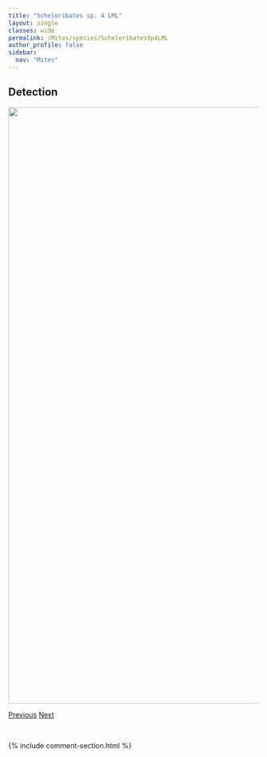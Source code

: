```yaml
---
title: "Scheloribates sp. 4 LML"
layout: single
classes: wide
permalink: /Mites/species/ScheloribatesSp4LML
author_profile: false
sidebar:
  nav: "Mites"
---
```


<h2>Detection</h2>

<a href="https://drive.google.com/uc?export=view&id=1bVwMHMjIIsdX0Czv0xRRBdONo0AK5VSn">
<img src="https://drive.google.com/uc?export=view&id=1bVwMHMjIIsdX0Czv0xRRBdONo0AK5VSn" height = "1200" width = "800">
</a>


<a href="/DevelopmentWebsite/Mites/species/ScheloribatesSp3DEW" class="pagination--pager" title="Scheloribates sp. 3 DEW">Previous</a> <a href="/DevelopmentWebsite/Mites/species/ScutozetesLanceolatus" class="pagination--pager" title="Scutozetes lanceolatus">Next</a>

<p>&nbsp;</p>

{% include comment-section.html %}
